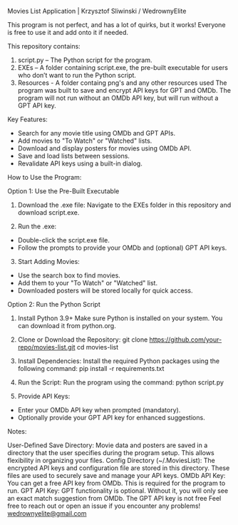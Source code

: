 Movies List Application | Krzysztof Sliwinski / WedrownyElite

This program is not perfect, and has a lot of quirks, but it works! Everyone is free to use it and add onto it if needed.

This repository contains:

1. script.py – The Python script for the program.
2. EXEs – A folder containing script.exe, the pre-built executable for users who don’t want to run the Python script.
3. Resources - A folder containg png's and any other resources used
The program was built to save and encrypt API keys for GPT and OMDb. The program will not run without an OMDb API key, but will run without a GPT API key.

Key Features:
 - Search for any movie title using OMDb and GPT APIs.
 - Add movies to "To Watch" or "Watched" lists.
 - Download and display posters for movies using OMDb API.
 - Save and load lists between sessions.
 - Revalidate API keys using a built-in dialog.

How to Use the Program:

Option 1: Use the Pre-Built Executable
1. Download the .exe file: Navigate to the EXEs folder in this repository and download script.exe.

2. Run the .exe:
 - Double-click the script.exe file.
 - Follow the prompts to provide your OMDb and (optional) GPT API keys.

3. Start Adding Movies:
 - Use the search box to find movies.
 - Add them to your "To Watch" or "Watched" list.
 - Downloaded posters will be stored locally for quick access.

Option 2: Run the Python Script
1. Install Python 3.9+ Make sure Python is installed on your system. You can download it from python.org.

2. Clone or Download the Repository:
git clone https://github.com/your-repo/movies-list.git
cd movies-list

3. Install Dependencies: Install the required Python packages using the following command:
pip install -r requirements.txt

4. Run the Script: Run the program using the command:
python script.py

5. Provide API Keys:
 - Enter your OMDb API key when prompted (mandatory).
 - Optionally provide your GPT API key for enhanced suggestions.

Notes:

User-Defined Save Directory: Movie data and posters are saved in a directory that the user specifies during the program setup. This allows flexibility in organizing your files.
Config Directory (~/.MoviesList): The encrypted API keys and configuration file are stored in this directory. These files are used to securely save and manage your API keys.
OMDb API Key: You can get a free API key from OMDb. This is required for the program to run.
GPT API Key: GPT functionality is optional. Without it, you will only see an exact match suggestion from OMDb. The GPT API key is not free
Feel free to reach out or open an issue if you encounter any problems!
wedrownyelite@gmail.com